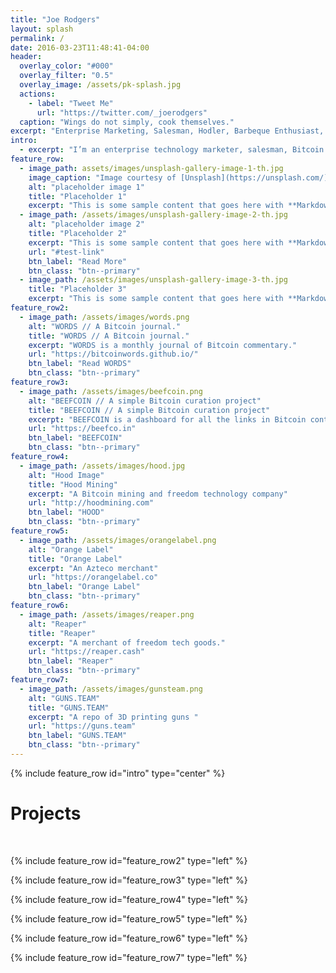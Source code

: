 ```yaml
---
title: "Joe Rodgers"
layout: splash
permalink: /
date: 2016-03-23T11:48:41-04:00
header:
  overlay_color: "#000"
  overlay_filter: "0.5"
  overlay_image: /assets/pk-splash.jpg
  actions:
    - label: "Tweet Me"
      url: "https://twitter.com/_joerodgers"
  caption: "Wings do not simply, cook themselves."
excerpt: "Enterprise Marketing, Salesman, Hodler, Barbeque Enthusiast, & Dad."
intro: 
  - excerpt: "I’m an enterprise technology marketer, salesman, Bitcoin hodler, barbeque enthusiast, and a Dad. My journey as a first college graduate to business owner has provided valuable business and life lessons. I graduated from Christian Brothers University, and was also a Men's Soccer Letterman. I've sold hardware, software, sneakers, and beer. Right now I'm focused on enterprise technology marketing at Hewlett Packard Enterprise. I am a Bitcoin hodler who eats far too much barbeque and I love my family."
feature_row:
  - image_path: assets/images/unsplash-gallery-image-1-th.jpg
    image_caption: "Image courtesy of [Unsplash](https://unsplash.com/)"
    alt: "placeholder image 1"
    title: "Placeholder 1"
    excerpt: "This is some sample content that goes here with **Markdown** formatting."
  - image_path: /assets/images/unsplash-gallery-image-2-th.jpg
    alt: "placeholder image 2"
    title: "Placeholder 2"
    excerpt: "This is some sample content that goes here with **Markdown** formatting."
    url: "#test-link"
    btn_label: "Read More"
    btn_class: "btn--primary"
  - image_path: /assets/images/unsplash-gallery-image-3-th.jpg
    title: "Placeholder 3"
    excerpt: "This is some sample content that goes here with **Markdown** formatting."
feature_row2:
  - image_path: /assets/images/words.png
    alt: "WORDS // A Bitcoin journal."
    title: "WORDS // A Bitcoin journal."
    excerpt: "WORDS is a monthly journal of Bitcoin commentary."
    url: "https://bitcoinwords.github.io/"
    btn_label: "Read WORDS"
    btn_class: "btn--primary"
feature_row3:
  - image_path: /assets/images/beefcoin.png
    alt: "BEEFCOIN // A simple Bitcoin curation project"
    title: "BEEFCOIN // A simple Bitcoin curation project"
    excerpt: "BEEFCOIN is a dashboard for all the links in Bitcoin content."
    url: "https://beefco.in"
    btn_label: "BEEFCOIN"
    btn_class: "btn--primary"
feature_row4:
  - image_path: /assets/images/hood.jpg
    alt: "Hood Image"
    title: "Hood Mining"
    excerpt: "A Bitcoin mining and freedom technology company"
    url: "http://hoodmining.com"
    btn_label: "HOOD"
    btn_class: "btn--primary"
feature_row5:
  - image_path: /assets/images/orangelabel.png
    alt: "Orange Label"
    title: "Orange Label"
    excerpt: "An Azteco merchant"
    url: "https://orangelabel.co"
    btn_label: "Orange Label"
    btn_class: "btn--primary"
feature_row6:
  - image_path: /assets/images/reaper.png
    alt: "Reaper"
    title: "Reaper"
    excerpt: "A merchant of freedom tech goods."
    url: "https://reaper.cash"
    btn_label: "Reaper"
    btn_class: "btn--primary"
feature_row7:
  - image_path: /assets/images/gunsteam.png
    alt: "GUNS.TEAM"
    title: "GUNS.TEAM"
    excerpt: "A repo of 3D printing guns "
    url: "https://guns.team"
    btn_label: "GUNS.TEAM"
    btn_class: "btn--primary"
---
```


{% include feature_row id="intro" type="center" %}

# Projects

<br>

{% include feature_row id="feature_row2" type="left" %}

{% include feature_row id="feature_row3" type="left" %}

{% include feature_row id="feature_row4" type="left" %}

{% include feature_row id="feature_row5" type="left" %}

{% include feature_row id="feature_row6" type="left" %}

{% include feature_row id="feature_row7" type="left" %}